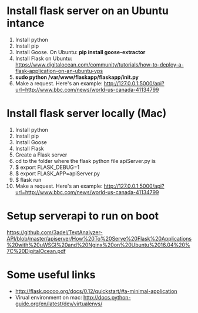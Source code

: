 # Install flask server on an Ubuntu intance

1. Install python 
1. Install pip
1. Install Goose. On Ubuntu: **pip install goose-extractor**
1. Install Flask on Ubuntu: https://www.digitalocean.com/community/tutorials/how-to-deploy-a-flask-application-on-an-ubuntu-vps
1. **sudo python /var/www/flaskapp/flaskapp/__init__.py**
1. Make a request. Here's an example: http://127.0.0.1:5000/api?url=http://www.bbc.com/news/world-us-canada-41134799



# Install flask server locally (Mac)
1. Install python
1. Install pip
1. Install Goose
1. Install Flask
1. Create a Flask server
1. cd to the folder where the flask python file apiServer.py is
1. $ export FLASK_DEBUG=1
1. $ export FLASK_APP=apiServer.py
1. $ flask run
1. Make a request. Here's an example: http://127.0.0.1:5000/api?url=http://www.bbc.com/news/world-us-canada-41134799


# Setup serverapi to run on boot
https://github.com/3adel/TextAnalyzer-API/blob/master/apiserver/How%20To%20Serve%20Flask%20Applications%20with%20uWSGI%20and%20Nginx%20on%20Ubuntu%2016.04%20%7C%20DigitalOcean.pdf

# Some useful links
* http://flask.pocoo.org/docs/0.12/quickstart/#a-minimal-application
* Virual environment on mac: http://docs.python-guide.org/en/latest/dev/virtualenvs/

